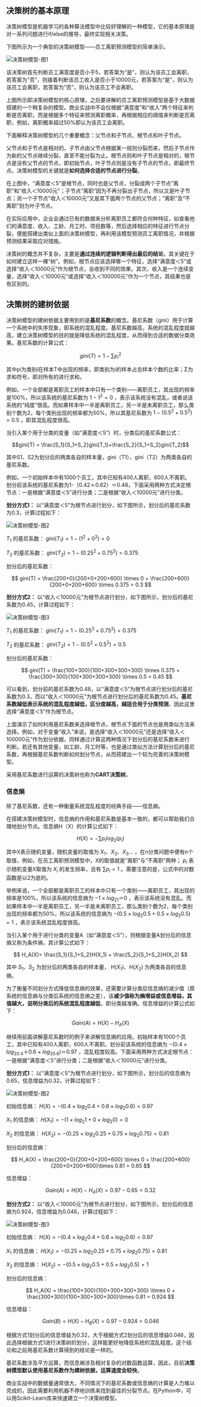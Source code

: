 ## 决策树的基本原理

决策树模型是机器学习的各种算法模型中比较好理解的一种模型，它的基本原理是对一系列问题进行if/else的推导，最终实现相关决策。

下图所示为一个典型的决策树模型——员工离职预测模型的简单演示。

![决策树模型-图1](../../images/ai/decision_tree_1.png)

该决策树首先判断员工满意度是否小于5，若答案为“是”，则认为该员工会离职，若答案为“否”，则接着判断该员工收入是否小于10000元，若答案为“是”，则认为该员工会离职，若答案为“否”，则认为该员工不会离职。

上图所示即决策树模型的核心原理，之后要讲解的员工离职预测模型是基于大数据搭建的一个稍复杂的模型。商业实战中不会仅根据“满意度”和“收入”两个特征来判断是否离职，而是根据多个特征来预测离职概率，再根据相应的阈值来判断是否离职，例如，离职概率超过50%即认为该员工会离职。

下面解释决策树模型的几个重要概念：父节点和子节点、根节点和叶子节点。

父节点和子节点是相对的，子节点由父节点根据某一规则分裂而来，然后子节点作为新的父节点继续分裂，直至不能分裂为止。根节点则和叶子节点是相对的，根节点是没有父节点的节点，即初始节点，叶子节点则是没有子节点的节点，即最终节点。决策树模型的关键就是**如何选择合适的节点进行分裂**。

在上图中，“满意度＜5”是根节点，同时也是父节点，分裂成两个子节点“离职”和“收入＜10000元”；子节点“离职”因为不再分裂出子节点，所以又是叶子节点；另一个子节点“收入＜10000元”又是其下面两个节点的父节点；“离职”及“不离职”则为叶子节点。

在实际应用中，企业会通过已有的数据来分析离职员工都符合何种特征，如查看他们的满意度、收入、工龄、月工时、项目数等，然后选择相应的特征进行节点分裂，便能搭建出类似上面的决策树模型，再利用该模型预测员工离职情况，并根据预测结果采取应对措施。

决策树的概念并不复杂，主要是**通过连续的逻辑判断得出最后的结论**，其关键在于如何建立这样一棵“树”。例如，根节点应该选择哪一个特征，选择“满意度＜5”或选择“收入＜10000元”作为根节点，会收到不同的效果。其次，收入是一个连续变量，选择“收入＜10000元”或选择“收入＜100000元”作为一个节点，其结果也是有区别的。

## 决策树的建树依据

决策树模型的建树依据主要用到的是**基尼系数**的概念。基尼系数（gini）用于计算一个系统中的失序现象，即系统的混乱程度。基尼系数越高，系统的混乱程度就越高，建立决策树模型的目的就是降低系统的混乱程度，从而得到合适的数据分类效果。基尼系数的计算公式：

$$gini(T) = 1 - \sum{p}^{2}_{i}$$

其中pi为类别i在样本T中出现的频率，即类别为i的样本占总样本个数的比率；Σ为求和符号，即对所有的进行求和。

例如，一个全部都是离职员工的样本中只有一个类别——离职员工，其出现的频率是100%，所以该系统的基尼系数为 $1-1^2=0$ ，表示该系统没有混乱，或者说该系统的“纯度”很高。而如果样本中一半是离职员工，另一半是未离职员工，那么类别个数为2，每个类别出现的频率都为50%，所以其基尼系数为 $1-(0.5^2 + 0.5^2) = 0.5$ ，即其混乱程度很高。

当引入某个用于分类的变量（如“满意度＜5”）时，分类后的基尼系数公式：

$$gini(T) = \frac{S_1}{S_1+S_2}gini(T_1)+\frac{S_2}{S_1+S_2}gini(T_2)$$

其中S1、S2为划分后的两类各自的样本量，gini（T1）、gini（T2）为两类各自的基尼系数。

例如，一个初始样本中有1000个员工，其中已知有400人离职，600人不离职。划分前该系统的基尼系数为1-（0.42＋0.62）＝0.48，下面采用两种方式决定根节点：一是根据“满意度＜5”进行分类；二是根据“收入＜10000元”进行分类。

**划分方式1：** 以“满意度＜5”为根节点进行划分，如下图所示，划分后的基尼系数为0.3，计算过程如下：

![决策树模型-图2](../../images/ai/decision_tree_2.png)

$T_1$ 的基尼系数： $gini(T_1) = 1 - (1^2 + 0^2) = 0$

$T_2$ 的基尼系数： $gini(T_2) = 1 - ({0.25}^2 + {0.75}^2) = 0.375$

划分后的基尼系数：

$$
gini(T) = \frac{200+0}{200+0+200+600} \times 0 + \frac{200+600}{200+0+200+600} \times 0.375 = 0.3
$$

**划分方式2：** 以“收入＜10000元”为根节点进行划分，如下图所示，划分后的基尼系数为0.45，计算过程如下：

![决策树模型-图3](../../images/ai/decision_tree_3.png)

$T_1$ 的基尼系数： $gini(T_1) = 1 - (0.25^2 + 0.75^2) = 0.375$

$T_2$ 的基尼系数： $gini(T_2) = 1 - ({0.5}^2 + {0.5}^2) = 0.5$

划分后的基尼系数：

$$
gini(T) = \frac{100+300}{100+300+300+300} \times 0.375 + \frac{300+300}{100+300+300+300} \times 0.5 = 0.45
$$

可以看到，划分前的基尼系数为0.48，以“满意度＜5”为根节点进行划分后的基尼系数为0.3，而以“收入＜10000元”为根节点进行划分后的基尼系数为0.45。**基尼系数越低表示系统的混乱程度越低，区分度越高，越适合用于分类预测**，因此这里选择“满意度＜5”作为根节点。

上面演示了如何利用基尼系数来选择根节点，根节点下面的节点也是用类似方法来选择。例如，对于变量“收入”来说，是选择“收入＜10000元”还是选择“收入＜100000元”作为划分依据，同样通过计算这两种情况下划分后的基尼系数来进行判断。若还有其他变量，如工龄、月工时等，也是通过类似方法计算划分后的基尼系数，再根据基尼系数判断如何划分节点，从而搭建出一个较为完善的决策树模型。

采用基尼系数进行运算的决策树也称为**CART决策树**。

### 信息熵

除了基尼系数，还有一种衡量系统混乱程度的经典手段——信息熵。

在搭建决策树模型时，信息熵的作用和基尼系数是基本一致的，都可以帮助我们合理地划分节点。信息熵H（X）的计算公式如下：

$$ H(X) = -\sum{p}_i{log}_2(p_i) $$

其中X表示随机变量，随机变量的取值为 $X_1、X_2、X_3...$ ，在n分类问题中便有n个取值，例如，在员工离职预测模型中，X的取值就是“离职”与“不离职”两种； $p_i$ 表示随机变量X取值为 $X_i$ 的发生频率，且有 $\sum{p}_i = 1$ 。需要注意的是，公式中的对数函数是以2为底的。

举例来说，一个全部都是离职员工的样本中只有一个类别——离职员工，其出现的频率是100%，所以该系统的信息熵为 $-1×log_21＝0$ ，表示该系统没有混乱。而如果样本中一半是离职员工，另一半是未离职员工，那么类别个数为2，每个类别出现的频率都为50%，所以该系统的信息熵为 $-(0.5 \times {log}_2{0.5}+0.5 \times {log}_2{0.5}) = 1$ ，表示该系统混乱程度很高。

当引入某个用于进行分类的变量A（如“满意度＜5”），则根据变量A划分后的信息熵又称为条件熵，其计算公式如下：

$$
H_A(X)= \frac{S_1}{S_1+S_2}H(X_1) + \frac{S_2}{S_1+S_2}H(X_2)
$$

其中 $S_1、S_2$ 为划分后的两类各自的样本量， $H(X_1)、H(X_2)$ 为两类各自的信息熵。

为了衡量不同划分方式降低信息熵的效果，还需要计算分类后信息熵的减少值（原系统的信息熵与分类后系统的信息熵之差），该**减少值称为熵增益或信息增益，其值越大，说明分类后的系统混乱程度越低**，即分类越准确。信息增益的计算公式如下：

$$Gain(A) = H(X) - H_A(X)$$

继续用前面讲解基尼系数时的例子来讲解信息熵的应用。初始样本有1000个员工，其中已知有400人离职，600人不离职。划分前该系统的信息熵为 $-(0.4×log_20.4＋0.6×log_20.6)＝0.97$ ，混乱程度较高。下面采用两种方式决定根节点：一是根据“满意度＜5”进行分类；二是根据“收入＜10000元”进行分类。

**划分方式1：** 以“满意度＜5”为根节点进行划分，如下图所示，划分后的信息熵为0.65，信息增益为0.32，计算过程如下：

![决策树模型-图2](../../images/ai/decision_tree_2.png)

初始信息熵： $H(X) = - (0.4\times{log}_2{0.4}+0.6\times{log}_2{0.6}) = 0.97$

$X_1$ 的信息熵： $H(X_1) = -(1\times{log}_2{1} + 0\times{log}_2{0}) = 0$ 

$X_2$ 的信息熵： $H(X_2) = - (0.25\times{log}_2{0.25} + 0.75\times{log}_2{0.75}) = 0.81$

划分后的信息熵：

$$
H_A(X) = \frac{200+0}{200+0+200+600} \times 0 + \frac{200+600}{200+0+200+600}\times 0.81 = 0.65
$$

信息增益：

$$Gain(A) = H(X) - H_A(X) = 0.97 - 0.65 = 0.32$$

**划分方式2：** 以“收入＜10000元”为根节点进行划分，如下图所示，划分后的信息熵为0.924，信息增益为0.046，计算过程如下：

![决策树模型-图3](../../images/ai/decision_tree_3.png)

初始信息熵： $H(X) = - (0.4\times{log}_2{0.4}+0.6\times{log}_2{0.6}) = 0.97$

$X_1$ 的信息熵： $H(X_1) = -(0.25\times{log}_2{0.25} + 0.75\times{log}_2{0.75}) = 0.81$ 

$X_2$ 的信息熵： $H(X_2) = - (0.5\times{log}_2{0.5} + 0.5\times{log}_2{0.5}) = 1$

划分后的信息熵：

$$
H_A(X) = \frac{100+300}{100+300+300+300} \times 0 + \frac{300+300}{100+300+300+300}\times 0.81 = 0.924
$$

信息增益：

$$Gain(B) = H(X) - H_B(X) = 0.97 - 0.924 = 0.046$$

根据方式1划分后的信息增益为0.32，大于根据方式2划分后的信息增益0.046，因此选择根据方式1进行决策树的划分，这样能更好地降低系统的混乱程度。这个结论和之前用基尼系数计算得到的结论是一样的。

基尼系数涉及平方运算，而信息熵涉及相对复杂的对数函数运算，因此，目前**决策树模型默认使用基尼系数作为建树依据，运算速度会较快**。

商业实战中的数据量通常很大，不同情况下的基尼系数或信息熵的计算是人力难以完成的，因此需要利用机器不停地训练来找到最佳的分裂节点。在Python中，可以用Scikit-Learn库来快速建立一个决策树模型。


